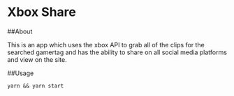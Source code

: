 # Xbox Share

##About

This is an app which uses the xbox API to grab all of the clips for the searched gamertag and has the ability to share on all social media platforms and view on the site.

##Usage

`yarn && yarn start`
